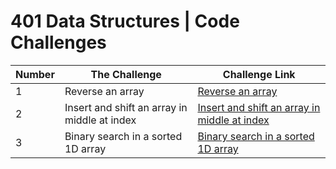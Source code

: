 
# **401 Data Structures | Code Challenges**

Number | The Challenge | Challenge Link
------ | --------------|------
1 | Reverse an array | [Reverse an array](https://github.com/AyahHameedat/data-structures-and-algorithms/blob/main/java/Challenge1/README.md)
2 | Insert and shift an array in middle at index | [Insert and shift an array in middle at index](https://github.com/AyahHameedat/data-structures-and-algorithms/blob/main/java-array-insert-shift/README.md)
3 | Binary search in a sorted 1D array | [Binary search in a sorted 1D array](https://github.com/AyahHameedat/data-structures-and-algorithms/tree/main/java-array-binary-search)

<br>
